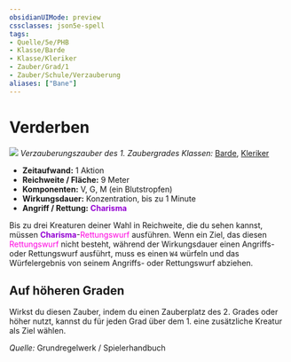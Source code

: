 ```yaml
---
obsidianUIMode: preview
cssclasses: json5e-spell
tags:
- Quelle/5e/PHB
- Klasse/Barde
- Klasse/Kleriker
- Zauber/Grad/1
- Zauber/Schule/Verzauberung
aliases: ["Bane"]
---
```

# Verderben
![](../../../99%20-%20Setup/Files/Bildersammlung/Symbolik/Verzauberungszauber.webp#token)
*Verzauberungszauber des 1. Zaubergrades*
*Klassen:* [Barde](05%20-%20Wikipedia/Charakteroptionen/02.%20Klassen/Barde.md), [Kleriker](../Charakteroptionen/Klassen/Kleriker.md)

- **Zeitaufwand:** 1 Aktion
- **Reichweite / Fläche:** 9 Meter
- **Komponenten:** V, G, M (ein Blutstropfen)
- **Wirkungsdauer:** Konzentration, bis zu 1 Minute
- **Angriff / Rettung:** <font color="darkviolet">**Charisma**</font>


Bis zu drei Kreaturen deiner Wahl in Reichweite, die du sehen kannst, müssen <font color="darkviolet">**Charisma**</font>-<font color="#FF00E0">Rettungswurf</font> ausführen. Wenn ein Ziel, das diesen <font color="#FF00E0">Rettungswurf</font> nicht besteht, während der Wirkungsdauer einen Angriffs- oder Rettungswurf ausführt, muss es einen `W4` würfeln und das Würfelergebnis von seinem Angriffs- oder Rettungswurf abziehen.

## Auf höheren Graden

Wirkst du diesen Zauber, indem du einen Zauberplatz des 2. Grades oder höher nutzt, kannst du für jeden Grad über dem 1. eine zusätzliche Kreatur als Ziel wählen.

 *Quelle:* Grundregelwerk / Spielerhandbuch